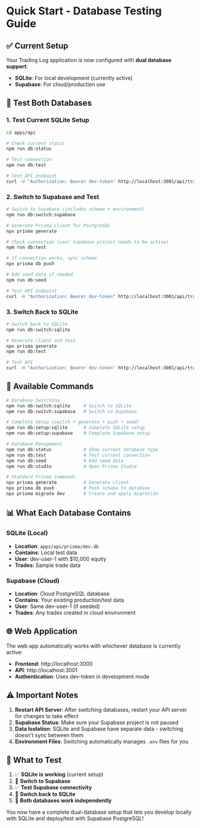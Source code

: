 # Quick Start - Database Testing Guide

## ✅ Current Setup
Your Trading Log application is now configured with **dual database support**:

- **SQLite**: For local development (currently active)
- **Supabase**: For cloud/production use

## 🚀 Test Both Databases

### 1. Test Current SQLite Setup
```bash
cd apps/api

# Check current status
npm run db:status

# Test connection 
npm run db:test

# Test API endpoint
curl -H "Authorization: Bearer dev-token" http://localhost:3001/api/trades
```

### 2. Switch to Supabase and Test
```bash
# Switch to Supabase (includes schema + environment)
npm run db:switch:supabase

# Generate Prisma client for PostgreSQL
npx prisma generate

# Check connection (your Supabase project needs to be active)
npm run db:test

# If connection works, sync schema
npx prisma db push

# Add seed data if needed
npm run db:seed

# Test API endpoint
curl -H "Authorization: Bearer dev-token" http://localhost:3001/api/trades
```

### 3. Switch Back to SQLite
```bash
# Switch back to SQLite
npm run db:switch:sqlite

# Generate client and test
npx prisma generate
npm run db:test

# Test API
curl -H "Authorization: Bearer dev-token" http://localhost:3001/api/trades
```

## 🔧 Available Commands

```bash
# Database Switching
npm run db:switch:sqlite     # Switch to SQLite
npm run db:switch:supabase   # Switch to Supabase  

# Complete Setup (switch + generate + push + seed)
npm run db:setup:sqlite      # Complete SQLite setup
npm run db:setup:supabase    # Complete Supabase setup

# Database Management
npm run db:status            # Show current database type
npm run db:test              # Test current connection
npm run db:seed              # Add seed data
npm run db:studio            # Open Prisma Studio

# Standard Prisma Commands
npx prisma generate          # Generate client
npx prisma db push           # Push schema to database
npx prisma migrate dev       # Create and apply migration
```

## 📊 What Each Database Contains

### SQLite (Local)
- **Location**: `apps/api/prisma/dev.db`
- **Contains**: Local test data
- **User**: dev-user-1 with $10,000 equity
- **Trades**: Sample trade data

### Supabase (Cloud)
- **Location**: Cloud PostgreSQL database
- **Contains**: Your existing production/test data  
- **User**: Same dev-user-1 (if seeded)
- **Trades**: Any trades created in cloud environment

## 🌐 Web Application

The web app automatically works with whichever database is currently active:
- **Frontend**: http://localhost:3000
- **API**: http://localhost:3001
- **Authentication**: Uses dev-token in development mode

## ⚠️ Important Notes

1. **Restart API Server**: After switching databases, restart your API server for changes to take effect
2. **Supabase Status**: Make sure your Supabase project is not paused
3. **Data Isolation**: SQLite and Supabase have separate data - switching doesn't sync between them
4. **Environment Files**: Switching automatically manages `.env` files for you

## 🎯 What to Test

1. ✅ **SQLite is working** (current setup)
2. 🔄 **Switch to Supabase** 
3. ✅ **Test Supabase connectivity**
4. 🔄 **Switch back to SQLite**
5. 🎉 **Both databases work independently**

You now have a complete dual-database setup that lets you develop locally with SQLite and deploy/test with Supabase PostgreSQL!